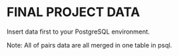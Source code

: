 # FINAL PROJECT DATA
Insert data first to your PostgreSQL environment.

Note: All of pairs data are all merged in one table in psql.